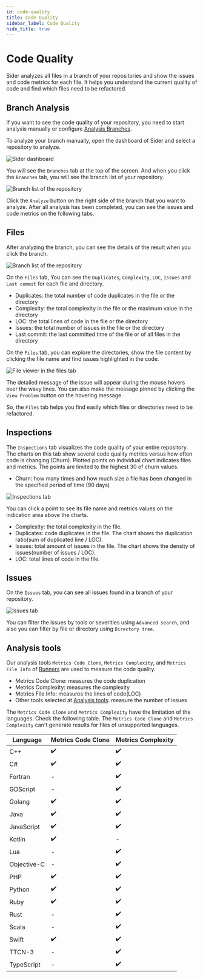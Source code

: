 ```yaml
---
id: code-quality
title: Code Quality
sidebar_label: Code Quality
hide_title: true
---
```


# Code Quality

Sider analyzes all files in a branch of your repositories and show the issues and code metrics for each file. It helps you understand the current quality of code and find which files need to be refactored.

## Branch Analysis

If you want to see the code quality of your repository, you need to start analysis manually or configure [Analysis Branches](../getting-started/repository-settings.md#branches).

To analyze your branch manually, open the dashboard of Sider and select a repository to analyze.

![Sider dashboard](../assets/code-quality/sider-dashboard.jpg)

You will see the `Branches` tab at the top of the screen. And when you click the `Branches` tab, you will see the branch list of your repository.

![Branch list of the repository](../assets/code-quality/branch-list.jpg)

Click the `Analyze` button on the right side of the branch that you want to analyze. After all analysis has been completed, you can see the issues and code metrics on the following tabs.

## Files

After analyzing the branch, you can see the details of the result when you click the branch.

![Branch list of the repository](../assets/code-quality/files-tab.jpg)

On the `Files` tab, You can see the `Duplicates`, `Complexity`, `LOC`, `Issues` and `Last commit` for each file and directory.

- Duplicates: the total number of code duplicates in the file or the directory
- Complexity: the total complexity in the file or the maximum value in the directory
- LOC: the total lines of code in the file or the directory
- Issues: the total number of issues in the file or the directory
- Last commit: the last committed time of the file or of all files in the directory

On the `Files` tab, you can explore the directories, show the file content by clicking the file name and find issues highlighted in the code.

![File viewer in the files tab](../assets/code-quality/file-viewer.jpg)

The detailed message of the issue will appear during the mouse hovers over the wavy lines. You can also make the message pinned by clicking the `View Problem` button on the hovering message.

So, the `Files` tab helps you find easily which files or directories need to be refactored.

## Inspections

The `Inspections` tab visualizes the code quality of your entire repository. The charts on this tab show several code quality metrics versus how often code is changing (Churn). Plotted points on individual chart indicates files and metrics. The points are limited to the highest 30 of churn values.

- Churn: how many times and how much size a file has been changed in the specified period of time (90 days)

![Inspections tab](../assets/code-quality/inspections-tab.jpg)

You can click a point to see its file name and metrics values on the indication area above the charts.

- Complexity: the total complexity in the file.
- Duplicates: code duplicates in the file. The chart shows the duplication ratio(sum of duplicated line / LOC).
- Issues: total amount of issues in the file. The chart shows the density of issues(number of issues / LOC).
- LOC: total lines of code in the file.

## Issues

On the `Issues` tab, you can see all issues found in a branch of your repository.

![Issues tab](../assets/code-quality/issues-tab.jpg)

You can filter the issues by tools or severities using `Advanced search`, and also you can filter by file or directory using `Directory tree`.

## Analysis tools

Our analysis tools `Metrics Code Clone`, `Metrics Complexity`, and `Metrics File Info` of [Runners](https://github.com/sider/runners) are used to measure the code quality.

- Metrics Code Clone: measures the code duplication
- Metrics Complexity: measures the complexity
- Metrics File Info: measures the lines of code(LOC)
- Other tools selected at [Analysis tools](../getting-started/repository-settings.md#tools): measure the number of issues

The `Metrics Code Clone` and `Metrics Complexity` have the limitation of the languages. Check the following table. The `Metrics Code Clone` and `Metrics Complexity` can't generate results for files of unsupported languages.

| Language    | Metrics Code Clone | Metrics Complexity |
| ----------- | ------------------ | ------------------ |
| C++         | ✔️                 | ✔️                 |
| C#          | ✔️                 | ✔️                 |
| Fortran     | -                  | ✔️                 |
| GDScript    | -                  | ✔️                 |
| Golang      | ✔️                 | ✔️                 |
| Java        | ✔️                 | ✔️                 |
| JavaScript  | ✔️                 | ✔️                 |
| Kotlin      | ✔️                 | -                  |
| Lua         | -                  | ✔️                 |
| Objective-C | -                  | ✔️                 |
| PHP         | ✔️                 | ✔️                 |
| Python      | ✔️                 | ✔️                 |
| Ruby        | ✔️                 | ✔️                 |
| Rust        | -                  | ✔️                 |
| Scala       | -                  | ✔️                 |
| Swift       | ✔️                 | ✔️                 |
| TTCN-3      | -                  | ✔️                 |
| TypeScript  | -                  | ✔️                 |

